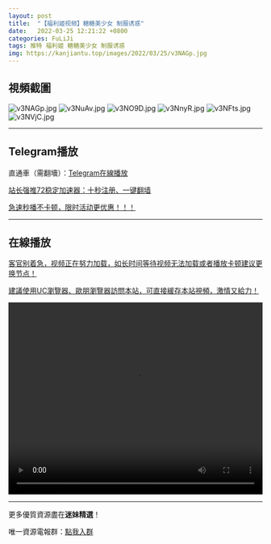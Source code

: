```yaml
---
layout: post
title:  "【福利姬视频】糖糖美少女 制服诱惑"
date:   2022-03-25 12:21:22 +0800
categories: FuLiJi
tags: 推特 福利姬 糖糖美少女 制服诱惑
img: https://kanjiantu.top/images/2022/03/25/v3NAGp.jpg
---
```



## 視頻截圖

![v3NAGp.jpg](https://kanjiantu.top/images/2022/03/25/v3NAGp.jpg)
![v3NuAv.jpg](https://kanjiantu.top/images/2022/03/25/v3NuAv.jpg)
![v3NO9D.jpg](https://kanjiantu.top/images/2022/03/25/v3NO9D.jpg)
![v3NnyR.jpg](https://kanjiantu.top/images/2022/03/25/v3NnyR.jpg)
![v3NFts.jpg](https://kanjiantu.top/images/2022/03/25/v3NFts.jpg)
![v3NVjC.jpg](https://kanjiantu.top/images/2022/03/25/v3NVjC.jpg)

* * *
## Telegram播放

直通車（需翻墻）：[Telegram在線播放](https://t.me/mimeijingxuan/300)

<u>站长强推72稳定加速器：[十秒注册、一键翻墙](https://www.mimei.blog/skip/vpn.html) </u>


<u>急速秒播不卡顿，限时活动更优惠！！！</u>
* * *
## 在線播放
<u>客官别着急，视频正在努力加载，如长时间等待视频无法加载或者播放卡顿建议更换节点！</u>

<u>建議使用UC瀏覽器、歐朋瀏覽器訪問本站，可直接緩存本站視頻，激情又給力！</u>
<center><video src="https://cdn.publer.io/uploads/videos/6245a43ddb2797780f849868/1c7277c7d52da13ea04ed61fc2aeac76.mp4" width="100%" height="380px" controls="controls"></video></center>


* * *
更多優質資源盡在**迷妹精選**！

唯一資源電報群：[點我入群](https://t.me/mimeijingxuan)


